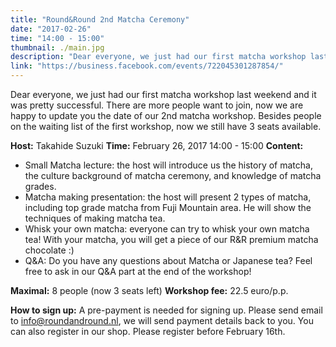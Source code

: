 ```yaml
---
title: "Round&Round 2nd Matcha Ceremony"
date: "2017-02-26"
time: "14:00 - 15:00"
thumbnail: ./main.jpg
description: "Dear everyone, we just had our first matcha workshop last weekend and it was pretty successful. There are more people want to join, now we are happy to update you the date of our 2nd matcha workshop."
link: "https://business.facebook.com/events/722045301287854/"
---
```


Dear everyone, we just had our first matcha workshop last weekend and it was pretty successful. There are more people want to join, now we are happy to update you the date of our 2nd matcha workshop. Besides people on the waiting list of the first workshop, now we still have 3 seats available.

**Host:** Takahide Suzuki
**Time:** February 26, 2017 14:00 - 15:00
**Content:**
- Small Matcha lecture: the host will introduce us the history of matcha, the culture background of matcha ceremony, and knowledge of matcha grades.
- Matcha making presentation: the host will present 2 types of matcha, including top grade matcha from Fuji Mountain area. He will show the techniques of making matcha tea.
- Whisk your own matcha: everyone can try to whisk your own matcha tea! With your matcha, you will get a piece of our R&R premium matcha chocolate :)
- Q&A: Do you have any questions about Matcha or Japanese tea? Feel free to ask in our Q&A part at the end of the workshop!

**Maximal:** 8 people (now 3 seats left)
**Workshop fee:** 22.5 euro/p.p.

**How to sign up:** A pre-payment is needed for signing up. Please send email to info@roundandround.nl, we will send payment details back to you. You can also register in our shop.
Please register before February 16th.
